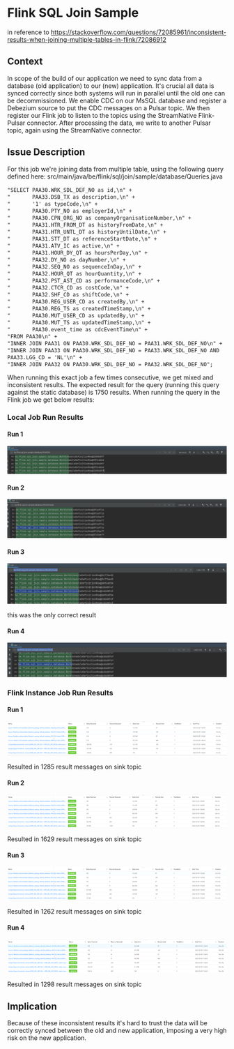 # Flink SQL Join Sample

in reference to https://stackoverflow.com/questions/72085961/inconsistent-results-when-joining-multiple-tables-in-flink/72086912

## Context 
In scope of the build of our application we need to sync data from a database (old application) to our (new) application. It's
crucial all data is synced correctly since both systems will run in parallel until the old one can be decommissioned. We enable 
CDC on our MsSQL database and register a Debezium source to put the CDC messages on a Pulsar topic. We then register our Flink 
job to listen to the topics using the StreamNative Flink-Pulsar connector. After processing the data, we write to another Pulsar 
topic, again using the StreamNative connector. 

## Issue Description
For this job we're joining data from multiple table, using the following query defined here: src/main/java/be/flink/sql/join/sample/database/Queries.java

```
"SELECT PAA30.WRK_SDL_DEF_NO as id,\n" +
"       PAA33.DSB_TX as description,\n" +
"       '1' as typeCode,\n" +
"       PAA30.PTY_NO as employerId,\n" +
"       PAA30.CPN_ORG_NO as companyOrganisationNumber,\n" +
"       PAA31.HTR_FROM_DT as historyFromDate,\n" +
"       PAA31.HTR_UNTL_DT as historyUntilDate,\n" +
"       PAA31.STT_DT as referenceStartDate,\n" +
"       PAA31.ATV_IC as active,\n" +
"       PAA31.HOUR_DY_QT as hoursPerDay,\n" +
"       PAA32.DY_NO as dayNumber,\n" +
"       PAA32.SEQ_NO as sequenceInDay,\n" +
"       PAA32.HOUR_QT as hourQuantity,\n" +
"       PAA32.PST_AST_CD as performanceCode,\n" +
"       PAA32.CTCR_CD as costCode,\n" +
"       PAA32.SHF_CD as shiftCode,\n" +
"       PAA30.REG_USER_CD as createdBy,\n" +
"       PAA30.REG_TS as createdTimeStamp,\n" +
"       PAA30.MUT_USER_CD as updatedBy,\n" +
"       PAA30.MUT_TS as updatedTimeStamp,\n" +
"       PAA30.event_time as cdcEventTime\n" +
"FROM PAA30\n" +
"INNER JOIN PAA31 ON PAA30.WRK_SDL_DEF_NO = PAA31.WRK_SDL_DEF_NO\n" +
"INNER JOIN PAA33 ON PAA30.WRK_SDL_DEF_NO = PAA33.WRK_SDL_DEF_NO AND PAA33.LGG_CD = 'NL'\n" +
"INNER JOIN PAA32 ON PAA30.WRK_SDL_DEF_NO = PAA32.WRK_SDL_DEF_NO";
```

When running this exact job a few times consecutive, we get mixed and inconsistent results. The expected result for the query
(running this query against the static database) is 1750 results. When running the query in the Flink job we get below results:

### Local Job Run Results

#### Run 1
![img.png](assets/local-job-run-1.png)

#### Run 2
![img.png](assets/local-job-run-2.png)

#### Run 3
![img.png](assets/local-job-run-3.png)

this was the only correct result

#### Run 4
![img.png](assets/local-job-run-4.png)

### Flink Instance Job Run Results

#### Run 1
![img.png](assets/flink-job-run-1.png)

Resulted in 1285 result messages on sink topic

#### Run 2
![img.png](assets/flink-job-run-2.png)

Resulted in 1629 result messages on sink topic

#### Run 3
![img.png](assets/flink-job-run-3.png)

Resulted in 1262 result messages on sink topic

#### Run 4
![img.png](assets/flink-job-run-4.png)

Resulted in 1298 result messages on sink topic
 

## Implication
Because of these inconsistent results it's hard to trust the data will be correctly synced between the old and new application,
imposing a very high risk on the new application. 


